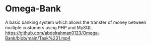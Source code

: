 # Omega-Bank
A basic banking system which allows the transfer of money between multiple customers using PHP and MySQL.
https://github.com/abdelrahman0123/Omega-Bank/blob/main/Task%231.mp4
